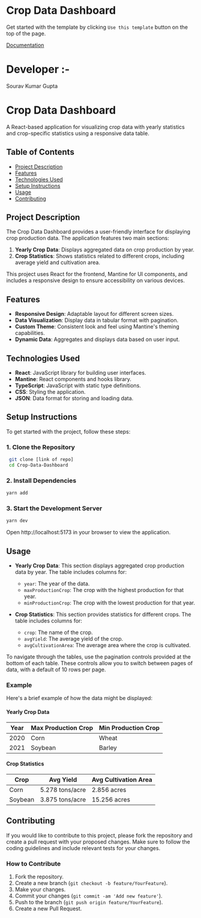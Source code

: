 # Crop Data Dashboard

Get started with the template by clicking `Use this template` button on the top of the page.

[Documentation](https://mantine.dev/guides/vite/)

# Developer :-
Sourav Kumar Gupta

# Crop Data Dashboard

A React-based application for visualizing crop data with yearly statistics and crop-specific statistics using a responsive data table.

## Table of Contents

- [Project Description](#project-description)
- [Features](#features)
- [Technologies Used](#technologies-used)
- [Setup Instructions](#setup-instructions)
- [Usage](#usage)
- [Contributing](#contributing)


## Project Description

The Crop Data Dashboard provides a user-friendly interface for displaying crop production data. The application features two main sections:

1. **Yearly Crop Data**: Displays aggregated data on crop production by year.
2. **Crop Statistics**: Shows statistics related to different crops, including average yield and cultivation area.

This project uses React for the frontend, Mantine for UI components, and includes a responsive design to ensure accessibility on various devices.

## Features

- **Responsive Design**: Adaptable layout for different screen sizes.
- **Data Visualization**: Display data in tabular format with pagination.
- **Custom Theme**: Consistent look and feel using Mantine's theming capabilities.
- **Dynamic Data**: Aggregates and displays data based on user input.

## Technologies Used

- **React**: JavaScript library for building user interfaces.
- **Mantine**: React components and hooks library.
- **TypeScript**: JavaScript with static type definitions.
- **CSS**: Styling the application.
- **JSON**: Data format for storing and loading data.

## Setup Instructions

To get started with the project, follow these steps:
### 1. Clone the Repository
   ```sh
    git clone [link of repo]
    cd Crop-Data-Dashboard
```
### 2.  Install Dependencies
  ```sh
yarn add
```
### 3. Start the Development Server
```sh
yarn dev
```

Open http://localhost:5173 in your browser to view the application.

## Usage

- **Yearly Crop Data**: This section displays aggregated crop production data by year. The table includes columns for:
  - `year`: The year of the data.
  - `maxProductionCrop`: The crop with the highest production for that year.
  - `minProductionCrop`: The crop with the lowest production for that year.

- **Crop Statistics**: This section provides statistics for different crops. The table includes columns for:
  - `crop`: The name of the crop.
  - `avgYield`: The average yield of the crop.
  - `avgCultivationArea`: The average area where the crop is cultivated.

To navigate through the tables, use the pagination controls provided at the bottom of each table. These controls allow you to switch between pages of data, with a default of 10 rows per page.

### Example

Here's a brief example of how the data might be displayed:

#### Yearly Crop Data

| Year | Max Production Crop | Min Production Crop |
|------|----------------------|----------------------|
| 2020 | Corn                 | Wheat                |
| 2021 | Soybean              | Barley               |

#### Crop Statistics

| Crop      | Avg Yield | Avg Cultivation Area |
|-----------|-----------|-----------------------|
| Corn      | 5.278 tons/acre | 2.856 acres           |
| Soybean   | 3.875 tons/acre | 15.256 acres           |

## Contributing

If you would like to contribute to this project, please fork the repository and create a pull request with your proposed changes. Make sure to follow the coding guidelines and include relevant tests for your changes.

### How to Contribute

1. Fork the repository.
2. Create a new branch (`git checkout -b feature/YourFeature`).
3. Make your changes.
4. Commit your changes (`git commit -am 'Add new feature'`).
5. Push to the branch (`git push origin feature/YourFeature`).
6. Create a new Pull Request.
